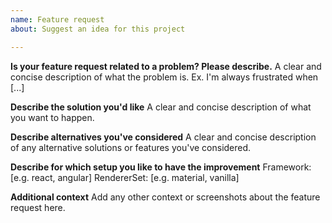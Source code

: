 ```yaml
---
name: Feature request
about: Suggest an idea for this project

---
```


**Is your feature request related to a problem? Please describe.**
A clear and concise description of what the problem is. Ex. I'm always frustrated when [...]

**Describe the solution you'd like**
A clear and concise description of what you want to happen.

**Describe alternatives you've considered**
A clear and concise description of any alternative solutions or features you've considered.

**Describe for which setup you like to have the improvement**
Framework: [e.g. react, angular]
RendererSet: [e.g. material, vanilla]

**Additional context**
Add any other context or screenshots about the feature request here.
